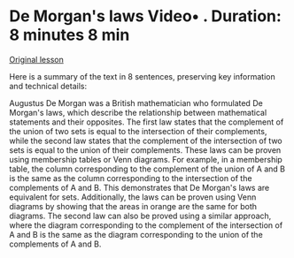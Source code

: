 # De Morgan's laws Video• . Duration: 8 minutes 8 min

[Original lesson](https://www.coursera.org/learn/uol-discrete-mathematics/lecture/MNAbf/de-morgans-laws)

Here is a summary of the text in 8 sentences, preserving key information and technical details:

Augustus De Morgan was a British mathematician who formulated De Morgan's laws, which describe the relationship between mathematical statements and their opposites. The first law states that the complement of the union of two sets is equal to the intersection of their complements, while the second law states that the complement of the intersection of two sets is equal to the union of their complements. These laws can be proven using membership tables or Venn diagrams. For example, in a membership table, the column corresponding to the complement of the union of A and B is the same as the column corresponding to the intersection of the complements of A and B. This demonstrates that De Morgan's laws are equivalent for sets. Additionally, the laws can be proven using Venn diagrams by showing that the areas in orange are the same for both diagrams. The second law can also be proved using a similar approach, where the diagram corresponding to the complement of the intersection of A and B is the same as the diagram corresponding to the union of the complements of A and B.

